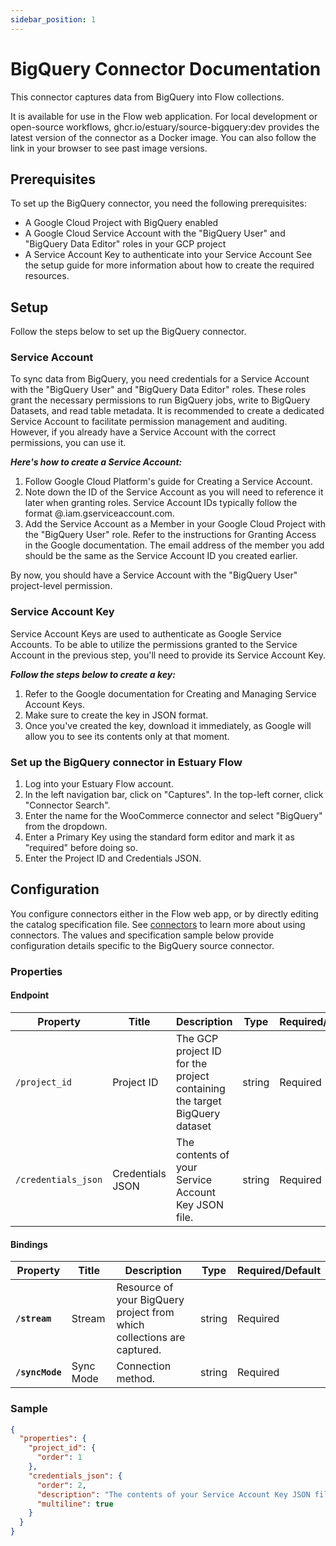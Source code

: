```yaml
---
sidebar_position: 1
---
```

# BigQuery Connector Documentation

This connector captures data from BigQuery into Flow collections.

It is available for use in the Flow web application. For local development or open-source workflows, ghcr.io/estuary/source-bigquery:dev provides the latest version of the connector as a Docker image. You can also follow the link in your browser to see past image versions.

## Prerequisites
To set up the BigQuery connector, you need the following prerequisites:

* A Google Cloud Project with BigQuery enabled
* A Google Cloud Service Account with the "BigQuery User" and "BigQuery Data Editor" roles in your GCP project
* A Service Account Key to authenticate into your Service Account
See the setup guide for more information about how to create the required resources.

## Setup
Follow the steps below to set up the BigQuery connector.

### Service Account
To sync data from BigQuery, you need credentials for a Service Account with the "BigQuery User" and "BigQuery Data Editor" roles. These roles grant the necessary permissions to run BigQuery jobs, write to BigQuery Datasets, and read table metadata. It is recommended to create a dedicated Service Account to facilitate permission management and auditing. However, if you already have a Service Account with the correct permissions, you can use it.

***Here's how to create a Service Account:***

1. Follow Google Cloud Platform's guide for Creating a Service Account.
2. Note down the ID of the Service Account as you will need to reference it later when granting roles. Service Account IDs typically follow the format <account-name>@<project-name>.iam.gserviceaccount.com.
3. Add the Service Account as a Member in your Google Cloud Project with the "BigQuery User" role. Refer to the instructions for Granting Access in the Google documentation. The email address of the member you add should be the same as the Service Account ID you created earlier.

By now, you should have a Service Account with the "BigQuery User" project-level permission.

### Service Account Key
Service Account Keys are used to authenticate as Google Service Accounts. To be able to utilize the permissions granted to the Service Account in the previous step, you'll need to provide its Service Account Key.

***Follow the steps below to create a key:***
1. Refer to the Google documentation for Creating and Managing Service Account Keys.
2. Make sure to create the key in JSON format.
3. Once you've created the key, download it immediately, as Google will allow you to see its contents only at that moment.

### Set up the BigQuery connector in Estuary Flow

1. Log into your Estuary Flow account.
2. In the left navigation bar, click on "Captures". In the top-left corner, click "Connector Search".
3. Enter the name for the WooCommerce connector and select "BigQuery" from the dropdown.
4. Enter a Primary Key using the standard form editor and mark it as "required" before doing so.
5. Enter the Project ID and Credentials JSON.

## Configuration
You configure connectors either in the Flow web app, or by directly editing the catalog specification file. See [connectors](https://docs.estuary.dev/concepts/connectors/#using-connectors) to learn more about using connectors. The values and specification sample below provide configuration details specific to the BigQuery source connector.

### Properties

#### Endpoint
| Property            | Title            | Description                                                               | Type   | Required/Default |
| ------------------- | ---------------- | ------------------------------------------------------------------------- | ------ | ---------------- |
| `/project_id`       | Project ID       | The GCP project ID for the project containing the target BigQuery dataset | string | Required         |
| `/credentials_json` | Credentials JSON | The contents of your Service Account Key JSON file.                       | string | Required         |

#### Bindings

| Property        | Title     | Description                                                            | Type   | Required/Default |
| --------------- | --------- | ---------------------------------------------------------------------- | ------ | ---------------- |
| **`/stream`**   | Stream    | Resource of your BigQuery project from which collections are captured. | string | Required         |
| **`/syncMode`** | Sync Mode | Connection method.                                                     | string | Required         |


### Sample

```json
{
  "properties": {
    "project_id": {
      "order": 1
    },
    "credentials_json": {
      "order": 2,
      "description": "The contents of your Service Account Key JSON file. See https://go.estuary.dev/bigquery for more information on how to obtain this key.",
      "multiline": true
    }
  }
}
```